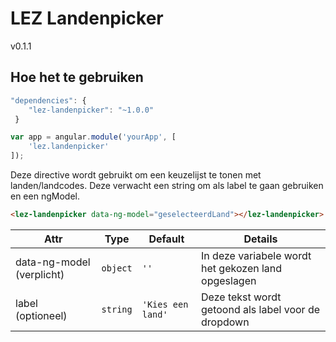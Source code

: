 # LEZ Landenpicker

v0.1.1

## Hoe het te gebruiken

```javascript
"dependencies": {
	"lez-landenpicker": "~1.0.0"
 }
```
```javascript
var app = angular.module('yourApp', [
    'lez.landenpicker'
]);
```

Deze directive wordt gebruikt om een keuzelijst te tonen met landen/landcodes.
Deze verwacht een string om als label te gaan gebruiken en een ngModel.

```html
<lez-landenpicker data-ng-model="geselecteerdLand"></lez-landenpicker>
```

Attr | Type | Default | Details
--- | --- | --- | ---
data-ng-model (verplicht) | `object` | `''` | In deze variabele wordt het gekozen land opgeslagen
label (optioneel) | `string` | `'Kies een land'` | Deze tekst wordt getoond als label voor de dropdown